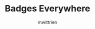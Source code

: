 ---
title: Badges Everywhere
author: mwittrien
description:
  Displays Badges (Nitro, Hypesquad, etc...) in the chat/memberlist/userpopout. Thanks for Zerebos' help.
github: https://github.com/mwittrien
download: https://github.com/mwittrien/BetterDiscordAddons/tree/master/Plugins/BadgesEverywhere
support: https://discordapp.com/invite/Z7PBux5
tags:
layout: product
ghcommentid: 37
---